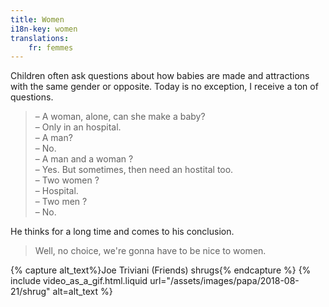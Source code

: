 ```yaml
---
title: Women
i18n-key: women
translations:
    fr: femmes
---
```


Children often ask questions about how babies are made and attractions with the same gender or opposite. Today is no exception, I receive a ton of questions.

<!-- more -->

> – A woman, alone, can she make a baby?  
> – Only in an hospital.  
> – A man?  
> – No.  
> – A man and a woman ?  
> – Yes. But sometimes, then need an hostital too.  
> – Two women ?  
> – Hospital.  
> – Two men ?  
> – No.

He thinks for a long time and comes to his conclusion.

> Well, no choice, we're gonna have to be nice to women.

{% capture alt_text%}Joe Triviani (Friends) shrugs{% endcapture %} {% include video_as_a_gif.html.liquid
url="/assets/images/papa/2018-08-21/shrug"
alt=alt_text
%}
